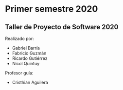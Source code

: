 # Primer semestre 2020
## Taller de Proyecto de Software 2020

Realizado por:
 - Gabriel Barría
 - Fabricio Guzmán
 - Ricardo Gutiérrez
 - Nicol Quintuy

Profesor guía:
 - Cristhian Aguilera
